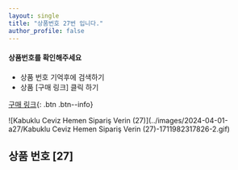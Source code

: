 ```yaml
---
layout: single
title: "상품번호 27번 입니다."
author_profile: false
---
```




<div class="notice--info">
<h4> 상품번호를 확인해주세요 </h4>
<ul>
    <li> 상품 번호 기억후에 검색하기 </li>
    <li> 상품 [구매 링크] 클릭 하기 </li>
</ul>
</div>




[구매 링크](https://link.coupang.com/a/bwd58P){: .btn .btn--info}



![Kabuklu Ceviz   Hemen Sipariş Verin (27)](../images/2024-04-01-a27/Kabuklu Ceviz   Hemen Sipariş Verin (27)-1711982317826-2.gif)





## 상품 번호 [27]